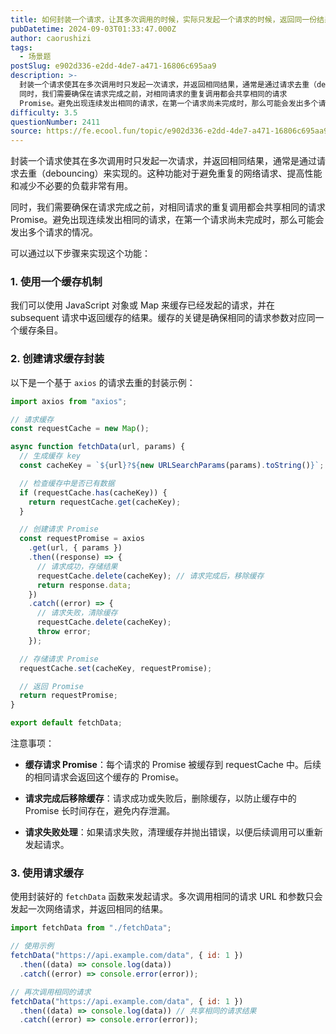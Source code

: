 ```yaml
---
title: 如何封装一个请求，让其多次调用的时候，实际只发起一个请求的时候，返回同一份结果？
pubDatetime: 2024-09-03T01:33:47.000Z
author: caorushizi
tags:
  - 场景题
postSlug: e902d336-e2dd-4de7-a471-16806c695aa9
description: >-
  封装一个请求使其在多次调用时只发起一次请求，并返回相同结果，通常是通过请求去重（debouncing）来实现的。这种功能对于避免重复的网络请求、提高性能和减少不必要的负载非常有用。
  同时，我们需要确保在请求完成之前，对相同请求的重复调用都会共享相同的请求
  Promise。避免出现连续发出相同的请求，在第一个请求尚未完成时，那么可能会发出多个请求的情况。 可以通过以下步骤来实现这个功能： 1. 使用
difficulty: 3.5
questionNumber: 2411
source: https://fe.ecool.fun/topic/e902d336-e2dd-4de7-a471-16806c695aa9
---
```


封装一个请求使其在多次调用时只发起一次请求，并返回相同结果，通常是通过请求去重（debouncing）来实现的。这种功能对于避免重复的网络请求、提高性能和减少不必要的负载非常有用。

同时，我们需要确保在请求完成之前，对相同请求的重复调用都会共享相同的请求 Promise。避免出现连续发出相同的请求，在第一个请求尚未完成时，那么可能会发出多个请求的情况。

可以通过以下步骤来实现这个功能：

### 1. **使用一个缓存机制**

我们可以使用 JavaScript 对象或 Map 来缓存已经发起的请求，并在 subsequent 请求中返回缓存的结果。缓存的关键是确保相同的请求参数对应同一个缓存条目。

### 2. **创建请求缓存封装**

以下是一个基于 `axios` 的请求去重的封装示例：

```javascript
import axios from "axios";

// 请求缓存
const requestCache = new Map();

async function fetchData(url, params) {
  // 生成缓存 key
  const cacheKey = `${url}?${new URLSearchParams(params).toString()}`;

  // 检查缓存中是否已有数据
  if (requestCache.has(cacheKey)) {
    return requestCache.get(cacheKey);
  }

  // 创建请求 Promise
  const requestPromise = axios
    .get(url, { params })
    .then((response) => {
      // 请求成功，存储结果
      requestCache.delete(cacheKey); // 请求完成后，移除缓存
      return response.data;
    })
    .catch((error) => {
      // 请求失败，清除缓存
      requestCache.delete(cacheKey);
      throw error;
    });

  // 存储请求 Promise
  requestCache.set(cacheKey, requestPromise);

  // 返回 Promise
  return requestPromise;
}

export default fetchData;
```

注意事项：

- **缓存请求 Promise**：每个请求的 Promise 被缓存到 requestCache 中。后续的相同请求会返回这个缓存的 Promise。

- **请求完成后移除缓存**：请求成功或失败后，删除缓存，以防止缓存中的 Promise 长时间存在，避免内存泄漏。

- **请求失败处理**：如果请求失败，清理缓存并抛出错误，以便后续调用可以重新发起请求。

### 3. **使用请求缓存**

使用封装好的 `fetchData` 函数来发起请求。多次调用相同的请求 URL 和参数只会发起一次网络请求，并返回相同的结果。

```javascript
import fetchData from "./fetchData";

// 使用示例
fetchData("https://api.example.com/data", { id: 1 })
  .then((data) => console.log(data))
  .catch((error) => console.error(error));

// 再次调用相同的请求
fetchData("https://api.example.com/data", { id: 1 })
  .then((data) => console.log(data)) // 共享相同的请求结果
  .catch((error) => console.error(error));
```
